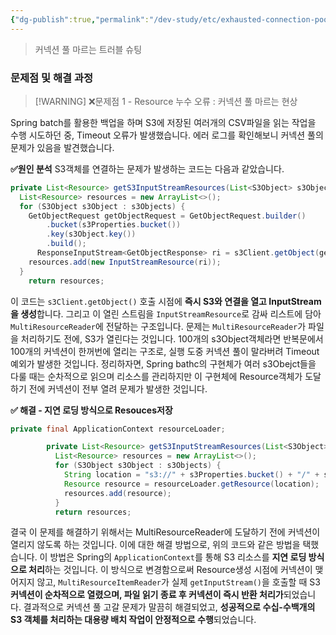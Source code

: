 ```yaml
---
{"dg-publish":true,"permalink":"/dev-study/etc/exhausted-connection-pool/","noteIcon":"","created":"2025-05-13T16:12:50.509+09:00","updated":"2025-05-18T00:11:54.030+09:00"}
---
```


> 커넥션 풀 마르는 트러블 슈팅

### 문제점 및 해결 과정

> [!WARNING] ❌문제점 1 - Resource 누수 오류 : 커넥션 풀 마르는 현상

Spring batch를 활용한 백업을 하며 S3에 저장된 여러개의 CSV파일을 읽는 작업을 수행 시도하던 중, 
Timeout 오류가 발생했습니다. 에러 로그를 확인해보니 커넥션 풀의 문제가 있음을 발견했습니다.

**✅원인 분석** 
S3객체를 연결하는 문제가 발생하는 코드는 다음과 같았습니다.
```java
private List<Resource> getS3InputStreamResources(List<S3Object> s3Objects) {  
  List<Resource> resources = new ArrayList<>();  
  for (S3Object s3Object : s3Objects) {  
    GetObjectRequest getObjectRequest = GetObjectRequest.builder()  
        .bucket(s3Properties.bucket())  
        .key(s3Object.key())  
        .build();  
	  ResponseInputStream<GetObjectResponse> ri = s3Client.getObject(getObjectRequest); 
    resources.add(new InputStreamResource(ri));  
  }
	return resources;
```
이 코드는 `s3Client.getObject()` 호출 시점에 **즉시 S3와 연결을 열고 InputStream을 생성**합니다. 그리고 이 열린 스트림을 `InputStreamResource`로 감싸 리스트에 담아 `MultiResourceReader`에 전달하는 구조입니다.
문제는 `MultiResourceReader`가 파일을 처리하기도 전에, S3가 열린다는 것입니다. 100개의 s3Object객체라면 반복문에서 100개의 커넥션이 한꺼번에 열리는 구조로,  실행 도중 커넥션 풀이 말라버려 Timeout예외가 발생한 것입니다.
정리하자면, Spring bathc의 구현체가 여러 s3Obejct들을 다룰 때는 순차적으로 읽으며 리소스를 관리하지만 이 구현체에 Resource객체가 도달하기 전에 커넥션이 전부 열려 문제가 발생한 것입니다.
 

**✅ 해결 - 지연 로딩 방식으로 Resouces저장** 
```java
private final ApplicationContext resourceLoader;

		private List<Resource> getS3InputStreamResources(List<S3Object> s3Objects) {  
		  List<Resource> resources = new ArrayList<>();  
		  for (S3Object s3Object : s3Objects) {  
		    String location = "s3://" + s3Properties.bucket() + "/" + s3Object.key();  
		    Resource resource = resourceLoader.getResource(location);
		    resources.add(resource);  
		  }  
		  return resources;  
```
결국 이 문제를 해결하기 위해서는 MultiResourceReader에 도달하기 전에 커넥션이 열리지 않도록 하는 것입니다. 이에 대한 해결 방법으로, 위의 코드와 같은 방법을 택했습니다.
이 방법은 Spring의 `ApplicationContext`를 통해 S3 리소스를 **지연 로딩 방식으로 처리**하는 것입니다.
이 방식으로 변경함으로써 Resource생성 시점에 커넥션이 맺어지지 않고,  `MultiResourceItemReader`가 실제 `getInputStream()`을 호출할 때 S3 **커넥션이 순차적으로 열렸으며, 파일 읽기 종료 후 커넥션이 즉시 반환 처리가**되었습니다.
결과적으로 커넥션 풀 고갈 문제가 말끔히 해결되었고, **성공적으로 수십-수백개의 S3 객체를 처리하는 대용량 배치 작업이 안정적으로 수행**되었습니다.
